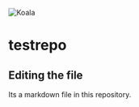 ![Koala](https://user-images.githubusercontent.com/107145707/172695966-21963083-45fb-4533-bebc-608608a6f32f.jpg)
# testrepo

## Editing the file

Its a markdown file in this repository.
